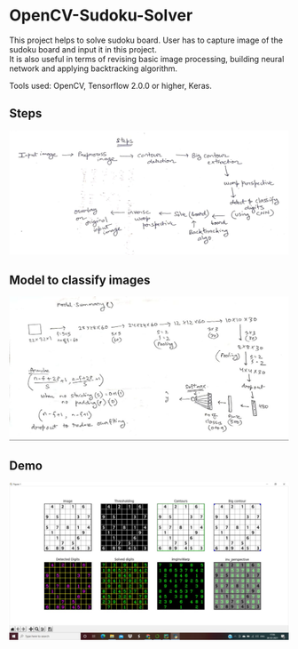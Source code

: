 # OpenCV-Sudoku-Solver

This project helps to solve sudoku board. User has to capture image of the sudoku board and input it in this project.<br>
It is also useful in terms of revising basic image processing, building neural network and applying backtracking algorithm.<br>

Tools used: OpenCV, Tensorflow 2.0.0 or higher, Keras.

## Steps

<img src="https://github.com/HarshitDolu/OpenCV-Sudoku-Solver/blob/main/steps.jpeg" width="800">

## Model to classify images

<img src="https://github.com/HarshitDolu/OpenCV-Sudoku-Solver/blob/main/concept%20behind.jpeg" width="800">

## Demo

<img src="https://github.com/HarshitDolu/OpenCV-Sudoku-Solver/blob/main/demo.jpeg" width="800">
